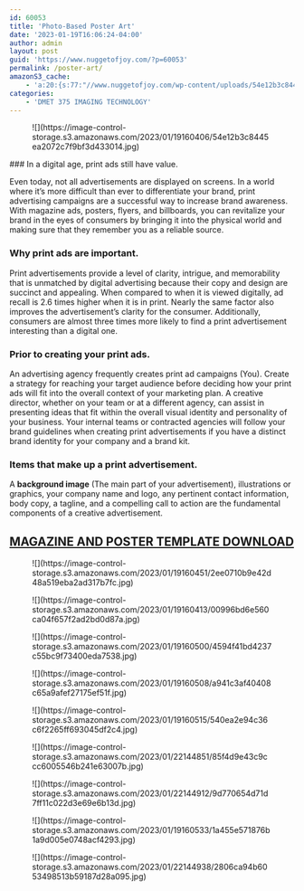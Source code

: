 ```yaml
---
id: 60053
title: 'Photo-Based Poster Art'
date: '2023-01-19T16:06:24-04:00'
author: admin
layout: post
guid: 'https://www.nuggetofjoy.com/?p=60053'
permalink: /poster-art/
amazonS3_cache:
    - 'a:20:{s:77:"//www.nuggetofjoy.com/wp-content/uploads/54e12b3c8445ea2072c7f9bf3d433014.jpg";a:2:{s:2:"id";i:60054;s:11:"source_type";s:13:"media-library";}s:94:"//image-control-storage.s3.amazonaws.com/2023/01/19160406/54e12b3c8445ea2072c7f9bf3d433014.jpg";a:2:{s:2:"id";i:60054;s:11:"source_type";s:13:"media-library";}s:77:"//www.nuggetofjoy.com/wp-content/uploads/2ee0710b9e42d48a519eba2ad317b7fc.jpg";a:2:{s:2:"id";i:60056;s:11:"source_type";s:13:"media-library";}s:94:"//image-control-storage.s3.amazonaws.com/2023/01/19160451/2ee0710b9e42d48a519eba2ad317b7fc.jpg";a:2:{s:2:"id";i:60056;s:11:"source_type";s:13:"media-library";}s:77:"//www.nuggetofjoy.com/wp-content/uploads/00996bd6e560ca04f657f2ad2bd0d87a.jpg";a:2:{s:2:"id";i:60055;s:11:"source_type";s:13:"media-library";}s:94:"//image-control-storage.s3.amazonaws.com/2023/01/19160413/00996bd6e560ca04f657f2ad2bd0d87a.jpg";a:2:{s:2:"id";i:60055;s:11:"source_type";s:13:"media-library";}s:77:"//www.nuggetofjoy.com/wp-content/uploads/4594f41bd4237c55bc9f73400eda7538.jpg";a:2:{s:2:"id";i:60057;s:11:"source_type";s:13:"media-library";}s:94:"//image-control-storage.s3.amazonaws.com/2023/01/19160500/4594f41bd4237c55bc9f73400eda7538.jpg";a:2:{s:2:"id";i:60057;s:11:"source_type";s:13:"media-library";}s:77:"//www.nuggetofjoy.com/wp-content/uploads/a941c3af40408c65a9afef27175ef51f.jpg";a:2:{s:2:"id";i:60058;s:11:"source_type";s:13:"media-library";}s:94:"//image-control-storage.s3.amazonaws.com/2023/01/19160508/a941c3af40408c65a9afef27175ef51f.jpg";a:2:{s:2:"id";i:60058;s:11:"source_type";s:13:"media-library";}s:77:"//www.nuggetofjoy.com/wp-content/uploads/540ea2e94c36c6f2265ff693045df2c4.jpg";a:2:{s:2:"id";i:60059;s:11:"source_type";s:13:"media-library";}s:94:"//image-control-storage.s3.amazonaws.com/2023/01/19160515/540ea2e94c36c6f2265ff693045df2c4.jpg";a:2:{s:2:"id";i:60059;s:11:"source_type";s:13:"media-library";}s:77:"//www.nuggetofjoy.com/wp-content/uploads/85f4d9e43c9ccc6005546b241e63007b.jpg";a:2:{s:2:"id";i:60127;s:11:"source_type";s:13:"media-library";}s:94:"//image-control-storage.s3.amazonaws.com/2023/01/22144851/85f4d9e43c9ccc6005546b241e63007b.jpg";a:2:{s:2:"id";i:60127;s:11:"source_type";s:13:"media-library";}s:77:"//www.nuggetofjoy.com/wp-content/uploads/9d770654d71d7ff11c022d3e69e6b13d.jpg";a:2:{s:2:"id";i:60128;s:11:"source_type";s:13:"media-library";}s:94:"//image-control-storage.s3.amazonaws.com/2023/01/22144912/9d770654d71d7ff11c022d3e69e6b13d.jpg";a:2:{s:2:"id";i:60128;s:11:"source_type";s:13:"media-library";}s:77:"//www.nuggetofjoy.com/wp-content/uploads/1a455e571876b1a9d005e0748acf4293.jpg";a:2:{s:2:"id";i:60060;s:11:"source_type";s:13:"media-library";}s:94:"//image-control-storage.s3.amazonaws.com/2023/01/19160533/1a455e571876b1a9d005e0748acf4293.jpg";a:2:{s:2:"id";i:60060;s:11:"source_type";s:13:"media-library";}s:77:"//www.nuggetofjoy.com/wp-content/uploads/2806ca94b6053498513b59187d28a095.jpg";a:2:{s:2:"id";i:60130;s:11:"source_type";s:13:"media-library";}s:94:"//image-control-storage.s3.amazonaws.com/2023/01/22144938/2806ca94b6053498513b59187d28a095.jpg";a:2:{s:2:"id";i:60130;s:11:"source_type";s:13:"media-library";}}'
categories:
    - 'DMET 375 IMAGING TECHNOLOGY'
---
```


<div class="wp-block-image"><figure class="aligncenter size-full">![](https://image-control-storage.s3.amazonaws.com/2023/01/19160406/54e12b3c8445ea2072c7f9bf3d433014.jpg)</figure></div>### In a digital age, print ads still have value.

Even today, not all advertisements are displayed on screens. In a world where it’s more difficult than ever to differentiate your brand, print advertising campaigns are a successful way to increase brand awareness. With magazine ads, posters, flyers, and billboards, you can revitalize your brand in the eyes of consumers by bringing it into the physical world and making sure that they remember you as a reliable source.

### Why print ads are important.

Print advertisements provide a level of clarity, intrigue, and memorability that is unmatched by digital advertising because their copy and design are succinct and appealing. When compared to when it is viewed digitally, ad recall is 2.6 times higher when it is in print. Nearly the same factor also improves the advertisement’s clarity for the consumer. Additionally, consumers are almost three times more likely to find a print advertisement interesting than a digital one.

### Prior to creating your print ads.

An advertising agency frequently creates print ad campaigns (You). Create a strategy for reaching your target audience before deciding how your print ads will fit into the overall context of your marketing plan. A creative director, whether on your team or at a different agency, can assist in presenting ideas that fit within the overall visual identity and personality of your business. Your internal teams or contracted agencies will follow your brand guidelines when creating print advertisements if you have a distinct brand identity for your company and a brand kit.

### Items that make up a print advertisement.

A **background image** (The main part of your advertisement), illustrations or graphics, your company name and logo, any pertinent contact information, body copy, a tagline, and a compelling call to action are the fundamental components of a creative advertisement.

## [MAGAZINE AND POSTER TEMPLATE DOWNLOAD](https://ndangelo-documents.s3.amazonaws.com/magazine_poster_templates.zip)

<div class="wp-block-image"><figure class="aligncenter size-full">![](https://image-control-storage.s3.amazonaws.com/2023/01/19160451/2ee0710b9e42d48a519eba2ad317b7fc.jpg)</figure></div><div class="wp-block-image"><figure class="aligncenter size-full">![](https://image-control-storage.s3.amazonaws.com/2023/01/19160413/00996bd6e560ca04f657f2ad2bd0d87a.jpg)</figure></div><div class="wp-block-image"><figure class="aligncenter size-full">![](https://image-control-storage.s3.amazonaws.com/2023/01/19160500/4594f41bd4237c55bc9f73400eda7538.jpg)</figure></div><div class="wp-block-image"><figure class="aligncenter size-full">![](https://image-control-storage.s3.amazonaws.com/2023/01/19160508/a941c3af40408c65a9afef27175ef51f.jpg)</figure></div><div class="wp-block-image"><figure class="aligncenter size-full">![](https://image-control-storage.s3.amazonaws.com/2023/01/19160515/540ea2e94c36c6f2265ff693045df2c4.jpg)</figure></div><div class="wp-block-image"><figure class="aligncenter size-full">![](https://image-control-storage.s3.amazonaws.com/2023/01/22144851/85f4d9e43c9ccc6005546b241e63007b.jpg)</figure></div><div class="wp-block-image"><figure class="aligncenter size-full">![](https://image-control-storage.s3.amazonaws.com/2023/01/22144912/9d770654d71d7ff11c022d3e69e6b13d.jpg)</figure></div><div class="wp-block-image"><figure class="aligncenter size-full">![](https://image-control-storage.s3.amazonaws.com/2023/01/19160533/1a455e571876b1a9d005e0748acf4293.jpg)</figure></div><div class="wp-block-image"><figure class="aligncenter size-full">![](https://image-control-storage.s3.amazonaws.com/2023/01/22144938/2806ca94b6053498513b59187d28a095.jpg)</figure></div>